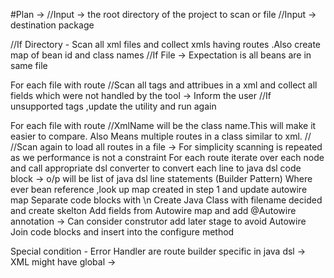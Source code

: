#Plan ->
//Input -> the root directory of the project to scan or file
//Input -> destination package


//If Directory - Scan all xml files and collect  xmls having routes .Also create map of bean id and class names
//If File -> Expectation is all beans are in same file 

For each file with route
	//Scan all tags and attribues in a xml and collect all fields which were not handled by the tool -> Inform the user
	//If unsupported tags ,update the utility and run again

For each file with route
	//XmlName will be the class name.This will make it easier to compare. Also Means multiple routes in a  class similar to xml.
	//
	//Scan again to load all routes in a file -> For simplicity scanning is repeated as we performance is not a constraint 
	For each  route 
		iterate over each node and call appropriate dsl converter to convert each line to java dsl code block -> o/p will be list of java dsl line statements (Builder Pattern)
		Where ever bean reference ,look up map created in step 1 and update autowire map
	Separate code blocks with \n
	Create Java Class with filename decided and create skelton
	Add fields from Autowire map and add @Autowire annotation -> Can consider construtor add later stage to avoid Autowire
	Join code blocks and insert into the configure method
	
Special condition - Error Handler are route builder specific in java dsl -> XML might have global ->
